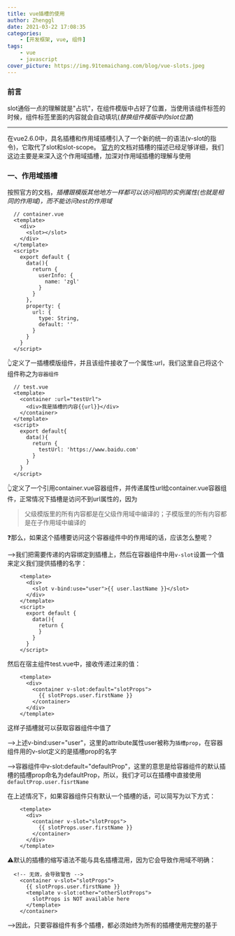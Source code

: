 ```yaml
---
title: vue插槽的使用
author: Zhenggl
date: 2021-03-22 17:08:35
categories:
    - [开发框架, vue, 组件]
tags:
    - vue
    - javascript
cover_picture: https://img.91temaichang.com/blog/vue-slots.jpeg
---
```


### 前言
slot通俗一点的理解就是"占坑"，在组件模版中占好了位置，当使用该组件标签的时候，组件标签里面的内容就会自动填坑(*替换组件模版中的slot位置*)

---
在vue2.6.0中，具名插槽和作用域插槽引入了一个新的统一的语法(v-slot的指令)，它取代了slot和slot-scope。
[官方](https://cn.vuejs.org/v2/guide/components-slots.html)的文档对插槽的描述已经足够详细，我们这边主要是来深入这个作用域插槽，加深对作用域插槽的理解与使用
### 一、作用域插槽
按照官方的文档，*插槽跟模版其他地方一样都可以访问相同的实例属性(也就是相同的作用域)，而不能访问test的作用域*
```vue
  // container.vue
  <template>
    <div>
      <slot></slot>
    </div>
  </template>
  <script>
    export default {
      data(){
        return {
          userInfo: {
            name: 'zgl'
          }
        }
      },
      property: {
        url: {
          type: String,
          default: ''
        }
      }
    }
  </script>
```
👆定义了一插槽模版组件，并且该组件接收了一个属性:url，我们这里自己将这个组件称之为`容器组件`
```vue
  // test.vue
  <template>
    <container :url="testUrl">
      <div>我是插槽的内容{{url}}</div>
    </container>
  </template>
  <script>
    export default{
      data(){
        return {
          testUrl: 'https://www.baidu.com'
        }
      }
    }
  </script>
```
👆定义了一个引用container.vue容器组件，并传递属性url给container.vue容器组件，正常情况下插槽是访问不到url属性的，因为
> 父级模版里的所有内容都是在父级作用域中编译的；子模版里的所有内容都是在子作用域中编译的

❓那么，如果这个插槽要访问这个容器组件中的作用域的话，应该怎么整呢？

-->我们把需要传递的内容绑定到插槽<slot>上，然后在容器组件中用`v-slot`设置一个值来定义我们提供插槽的名字：
```vue
    <template>
      <div>
        <slot v-bind:use="user">{{ user.lastName }}</slot>
      </div>
    </template>
    <script>
      export default {
        data(){
          return {
          }
        }
      }
    </script>
```
然后在宿主组件test.vue中，接收传递过来的值：
```vue
    <template>
      <div>
        <container v-slot:default="slotProps">
          {{ slotProps.user.firstName }}
        </container>
      </div>
    </template>
```
这样子插槽就可以获取容器组件中值了

-->上述v-bind:user="user"，这里的attribute属性user被称为`插槽prop`，在容器组件用的v-slot定义的是插槽prop的名字

-->容器组件中v-slot:default="defaultProp"，这里的意思是给容器组件的默认插槽的插槽prop命名为defaultProp，所以，我们才可以在插槽中直接使用`defaultProp.user.fisrtName`

在上述情况下，如果容器组件只有默认一个插槽的话，可以简写为以下方式：
```vue
    <template>
      <div>
        <container v-slot="slotProps">
          {{ slotProps.user.firstName }}
        </container>
      </div>
    </template>
```
⚠️默认的插槽的缩写语法不能与具名插槽混用，因为它会导致作用域不明确：
```vue
  <!-- 无效，会导致警告 -->
    <container v-slot="slotProps">
      {{ slotProps.user.firstName }}
      <template v-slot:other="otherSlotProps">
        slotProps is NOT available here
      </template>
    </container>
```
-->因此，只要容器组件有多个插槽，都必须始终为所有的插槽使用完整的基于<template>的语法：
```vue
    <container v-slot="slotProps">
      <template v-slot:default="slotProps">
        {{ slotProps.user.firstName }}
      </template>
      <template v-slot:other="otherSlotProps">
        ...
      </template>
    </container>
```
### 二、解构插槽Prop
作用域插槽的内部工作原理是将插槽内容包裹在一个拥有单个参数的函数里：
```js
  function xxx(slotProps){
	//插槽内容
  }
```
👆组件用函数表示，这也就是为毛可以通过slotProps访问到slot的插槽属性了。同时也意味着可用将slotProps替换为其他的js表达式，比如：
1. 比如对象属性解构，这样子使得模版更简洁，尤其是在该插槽使用了多个插槽prop的时候
```vue
  <container v-slot="{user}">
    {{ user.firstName }}
  </container>
```
2. prop重命名机制
```vue
  <container v-slot="{user: person}">
    {{ person.firstName }}
  </container>
```
3. 后备内容，用于当插槽prop是undefined的情况：
```vue
  <container v-slot="{ user = {firstName: 'Guest'} }">
    {{ user.firstName }}
  </container>
```
### 三、作用域插槽有什么用处呢？
当容器组件需要访问到插槽内容里面的作用域的时候，作用域插槽就派上用场了

> 假设有这样子一个场景，有一个商品列表，商品列表中的每个商品item均是图文方式展示，点击每个商品item都能够跳转到商品详情

-->首先每个商品item就是一个组件product-item.vue，然后商品列表是另外一个组件product-list.vue
```vue
  <product-item v-for="(item, index) in productList" @clickItem="onItemClick"></product-item>
```
product-item.vue通过$emit方式，将item的数据往product-list.vue传递，这样子就完成了由子到父的数据传递

> 如果是由多个不同product-list.vue来组成不同的区域，也就是由product-item.vue组成product-list.vue，然后再由product-list.vue组成product-area.vue，那么，
> 就需要将product-list.vue也抽出来，假如有这样子一场景，点击product-item.vue的时候，需要由product-area.vue来处理这个点击时间，那么应该怎么处理？

--> 正常情况是product-item.vue通过$emit通知product-list.vue，然后product-list.vue再通过$emit来通知product-area.vue。

😌可以直接利用作用域插槽来优雅的处理这个问题，通过作用域插槽将本应该由product-list.vue处理的商品点击业务onItemClick提升到product-area.vue处理
```vue
// product-area.vue
  <template>
    <div v-for="(areaItem, areaIndex) in areaList" :key="areaIndex">
      <div slot="header">{{ areaItem.headerName }}</div>
      <product-list :product-list="areaItem.productList">
        <template v-slot="{item}">
          <product-item :item="item" @clickItem="onItemClick(item)"></product-item>
        </template>
      </product-list>
    </div>
  </template>
// product-list.vue
  <template>
    <div>
      <div v-for="(item, index) in productList" :key="index">
        <slot v-bind:row="item"></slot>
      </div>
    </div>
  </template>  
```
👆这里将product-list.vue给抽象出来，通过对product-list.vue中的slot添加一个插槽prop，然后在product-area.vue宿主中对该插槽prop进行指向，这里采用对象解构的
方式，获取到item，然后对product-item.vue进行赋值，并在点击事件中将item给传递出来，最终实现了组件与业务的剥离

